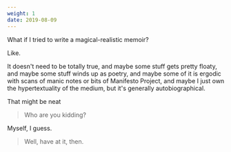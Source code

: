 ```yaml
---
weight: 1
date: 2019-08-09
---
```


What if I tried to write a magical-realistic memoir?

Like.

It doesn't need to be totally true, and maybe some stuff gets pretty floaty, and maybe some stuff winds up as poetry, and maybe some of it is ergodic with scans of manic notes or bits of Manifesto Project, and maybe I just own the hypertextuality of the medium, but it's generally autobiographical.

That might be neat

> Who are you kidding?

Myself, I guess.

> Well, have at it, then.
